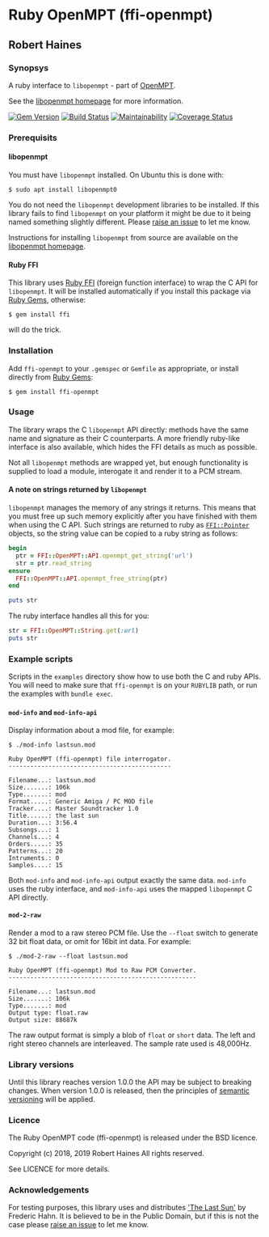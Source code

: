 # Ruby OpenMPT (ffi-openmpt)
## Robert Haines

### Synopsys

A ruby interface to `libopenmpt` - part of [OpenMPT][mpt-home].

See the [libopenmpt homepage][lib-home] for more information.

[![Gem Version](https://badge.fury.io/rb/ffi-openmpt.svg)](https://badge.fury.io/rb/ffi-openmpt)
[![Build Status](https://travis-ci.org/hainesr/ffi-openmpt.svg?branch=master)](https://travis-ci.org/hainesr/ffi-openmpt)
[![Maintainability](https://api.codeclimate.com/v1/badges/919bd8b421798dbd2719/maintainability)](https://codeclimate.com/github/hainesr/ffi-openmpt/maintainability)
[![Coverage Status](https://coveralls.io/repos/github/hainesr/ffi-openmpt/badge.svg?branch=master)](https://coveralls.io/github/hainesr/ffi-openmpt)

### Prerequisits

#### libopenmpt

You must have `libopenmpt` installed. On Ubuntu this is done with:

```shell
$ sudo apt install libopenmpt0
```

You do not need the `libopenmpt` development libraries to be installed. If this library fails to find `libopenmpt` on your platform it might be due to it being named something slightly different. Please [raise an issue][issues] to let me know.

Instructions for installing `libopenmpt` from source are available on the [libopenmpt homepage][lib-home].

#### Ruby FFI

This library uses [Ruby FFI][ruby-ffi] (foreign function interface) to wrap the C API for `libopenmpt`. It will be installed automatically if you install this package via [Ruby Gems][rubygems], otherwise:

```shell
$ gem install ffi
```

will do the trick.

### Installation

Add `ffi-openmpt` to your `.gemspec` or `Gemfile` as appropriate, or install directly from [Ruby Gems][rubygems]:

```shell
$ gem install ffi-openmpt
```

### Usage

The library wraps the C `libopenmpt` API directly: methods have the same name and signature as their C counterparts. A more friendly ruby-like interface is also available, which hides the FFI details as much as possible.

Not all `libopenmpt` methods are wrapped yet, but enough functionality is supplied to load a module, interogate it and render it to a PCM stream.

#### A note on strings returned by `libopenmpt`

`libopenmpt` manages the memory of any strings it returns. This means that you must free up such memory explicitly after you have finished with them when using the C API. Such strings are returned to ruby as [`FFI::Pointer`][ffi-pointer] objects, so the string value can be copied to a ruby string as follows:

```ruby
begin
  ptr = FFI::OpenMPT::API.openmpt_get_string('url')
  str = ptr.read_string
ensure
  FFI::OpenMPT::API.openmpt_free_string(ptr)
end

puts str
```

The ruby interface handles all this for you:

```ruby
str = FFI::OpenMPT::String.get(:url)
puts str
```

### Example scripts

Scripts in the `examples` directory show how to use both the C and ruby APIs. You will need to make sure that `ffi-openmpt` is on your `RUBYLIB` path, or run the examples with `bundle exec`.

#### `mod-info` and `mod-info-api`

Display information about a mod file, for example:

```shell
$ ./mod-info lastsun.mod

Ruby OpenMPT (ffi-openmpt) file interrogator.
---------------------------------------------

Filename...: lastsun.mod
Size.......: 106k
Type.......: mod
Format.....: Generic Amiga / PC MOD file
Tracker....: Master Soundtracker 1.0
Title......: the last sun
Duration...: 3:56.4
Subsongs...: 1
Channels...: 4
Orders.....: 35
Patterns...: 20
Intruments.: 0
Samples....: 15
```

Both `mod-info` and `mod-info-api` output exactly the same data. `mod-info` uses the ruby interface, and `mod-info-api` uses the mapped `libopenmpt` C API directly.

#### `mod-2-raw`

Render a mod to a raw stereo PCM file. Use the `--float` switch to generate 32 bit float data, or omit for 16bit int data. For example:

```shell
$ ./mod-2-raw --float lastsun.mod

Ruby OpenMPT (ffi-openmpt) Mod to Raw PCM Converter.
----------------------------------------------------

Filename...: lastsun.mod
Size.......: 106k
Type.......: mod
Output type: float.raw
Output size: 88687k
```

The raw output format is simply a blob of `float` or `short` data. The left and right stereo channels are interleaved. The sample rate used is 48,000Hz.

### Library versions

Until this library reaches version 1.0.0 the API may be subject to breaking changes. When version 1.0.0 is released, then the principles of [semantic versioning][semver] will be applied.

### Licence

The Ruby OpenMPT code (ffi-openmpt) is released under the BSD licence.

Copyright (c) 2018, 2019 Robert Haines
All rights reserved.

See LICENCE for more details.

### Acknowledgements

For testing purposes, this library uses and distributes ['The Last Sun'][lastsun] by Frederic Hahn. It is believed to be in the Public Domain, but if this is not the case please [raise an issue][issues] to let me know.

[ffi-pointer]: https://www.rubydoc.info/github/ffi/ffi/FFI/Pointer
[issues]: https://github.com/hainesr/ffi-openmpt/issues
[lastsun]: https://modarchive.org/module.php?47521
[lib-home]: https://lib.openmpt.org
[mpt-home]: https://openmpt.org/
[ruby-ffi]: https://rubygems.org/gems/ffi
[rubygems]: https://rubygems.org
[semver]: https://semver.org/
